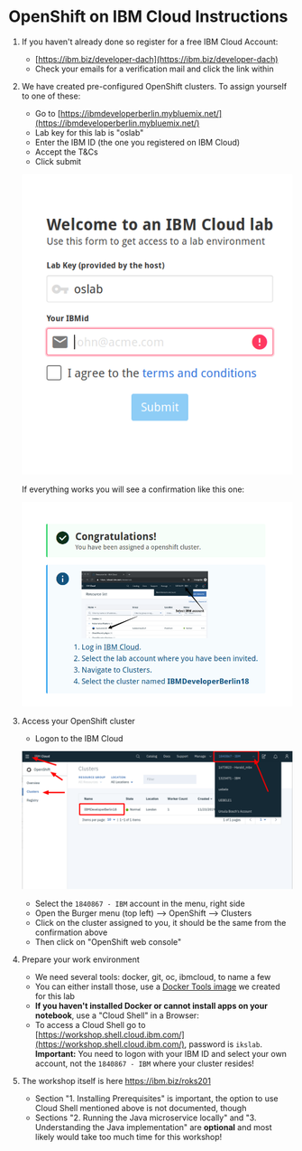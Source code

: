 # OpenShift on IBM Cloud Instructions

1. If you haven't already done so register for a free IBM Cloud Account:
    * [https://ibm.biz/developer-dach](https://ibm.biz/developer-dach)
    * Check your emails for a verification mail and click the link within

2. We have created pre-configured OpenShift clusters. To assign yourself to one of these:

    * Go to [https://ibmdeveloperberlin.mybluemix.net/](https://ibmdeveloperberlin.mybluemix.net/)
    * Lab key for this lab is "oslab"
    * Enter the IBM ID (the one you registered on IBM Cloud)  
    * Accept the T&Cs
    * Click submit

    ![granttool1](images/granttool1.png)

    If everything works you will see a confirmation like this one:

    ![granttool2](images/granttool2.png)

3. Access your OpenShift cluster

    * Logon to the IBM Cloud

    ![os cluster](images/os-cluster.png)

    * Select the `1840867 - IBM` account in the menu, right side
    * Open the Burger menu (top left) --> OpenShift --> Clusters
    * Click on the cluster assigned to you, it should be the same from the confirmation above
    * Then click on "OpenShift web console"

4. Prepare your work environment

    * We need several tools: docker, git, oc, ibmcloud, to name a few
    * You can either install those, use a [Docker Tools image](https://github.com/IBM/openshift-on-ibm-cloud-workshops/blob/master/2-deploying-to-openshift/documentation/1-prereqs.md#tools) we created for this lab
    * **If you haven't installed Docker or cannot install apps on your notebook**, use a "Cloud Shell" in a Browser:
    * To access a Cloud Shell go to [https://workshop.shell.cloud.ibm.com/](https://workshop.shell.cloud.ibm.com/), password is `ikslab`. **Important:** You need to logon with your IBM ID and select your own account, not the `1840867 - IBM` where your cluster resides!
    
5. The workshop itself is here https://ibm.biz/roks201

    * Section "1. Installing Prerequisites" is important, the option to use Cloud Shell mentioned above is not documented, though
    * Sections "2. Running the Java microservice locally" and "3. Understanding the Java implementation" are **optional** and most likely would take too much time for this workshop!
    



